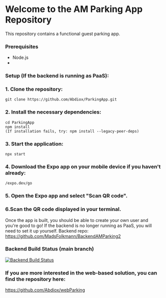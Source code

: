 # Welcome to the AM Parking App Repository
This repository contains a functional guest parking app.

### Prerequisites
- Node.js
- 
### Setup (If the backend is running as PaaS):
### 1. Clone the repository:
```
git clone https://github.com/Abdiox/ParkingApp.git
```
### 2. Install the necessary dependencies:
```
cd ParkingApp
npm install
(If installation fails, try: npm install --legacy-peer-deps)
```
### 3. Start the application:
```
npx start
```
### 4. Download the Expo app on your mobile device if you haven't already:
```
/expo.dev/go
```
### 5. Open the Expo app and select "Scan QR code".
### 6.Scan the QR code displayed in your terminal.

Once the app is built, you should be able to create your own user and you're good to go!
If the backend is no longer running as PaaS, you will need to set it up yourself.
Backend repo: https://github.com/MadsFolkmann/BackendAMParking2


### Backend Build Status (main branch)

[![Backend Build Status](https://github.com/MadsFolkmann/BackendAMParking2/actions/workflows/main_amparking.yml/badge.svg?branch=main)](https://github.com/MadsFolkmann/BackendAMParking2/actions/workflows/main_amparking.yml)

### If you are more interested in the web-based solution, you can find the repository here:
https://github.com/Abdiox/webParking

